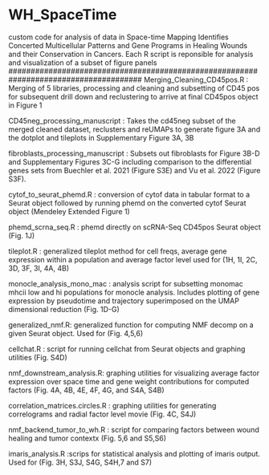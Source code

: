 # WH_SpaceTime
custom code for analysis of data in Space-time Mapping Identifies Concerted Multicellular Patterns and Gene Programs in Healing Wounds and their Conservation in Cancers.
Each R script is reponsible for analysis and visualization of a subset of figure panels
######################################################################################
Merging_Cleaning_CD45pos.R : Merging of 5 libraries, processing and cleaning and subsetting of CD45 pos for subsequent drill down and reclustering to arrive at final CD45pos object in Figure 1

CD45neg_processing_manuscript : Takes the cd45neg subset of the merged cleaned dataset, reclusters and reUMAPs to generate figure 3A and the dotplot and tileplots in Supplementary Figure 3A, 3B

fibroblasts_processing_manuscript : Subsets out fibroblasts for Figure 3B-D and Supplementary Figures 3C-G including comparison to the differential genes sets from Buechler et al. 2021 (Figure S3E) and Vu et al. 2022 (Figure S3F).

cytof_to_seurat_phemd.R : conversion of cytof data in tabular format to a Seurat object followed by running phemd on the converted cytof Seurat object (Mendeley Extended Figure 1)

phemd_scrna_seq.R : phemd directly on scRNA-Seq CD45pos Seurat object (Fig. 1J)

tileplot.R : generalized tileplot method for cell freqs, average gene expression within a population and average factor level used for (1H, 1I, 2C, 3D, 3F, 3I, 4A, 4B)

monocle_analysis_mono_mac : analysis script for subsetting monomac mhcii low and hi populations for monocle analysis. Includes plotting of gene expression by pseudotime and trajectory superimposed on the UMAP dimensional reduction (Fig. 1D-G)

generalized_nmf.R: generalized function for computing NMF decomp on a given Seurat object. Used for (Fig. 4,5,6)

cellchat.R : script for running cellchat from Seurat objects and graphing utilities (Fig. S4D)

nmf_downstream_analysis.R: graphing utilities for visualizing average factor expression over space time and gene weight contributions for computed factors (Fig. 4A, 4B, 4E, 4F, 4G, and S4A, S4B)

correlation_matrices.circles.R : graphing utilities for generating correlograms and radial factor level movie (Fig. 4C, S4J)

nmf_backend_tumor_to_wh.R : script for comparing factors between wound healing and tumor contextx (Fig. 5,6 and S5,S6)

imaris_analysis.R :scrips for statistical analysis and plotting of imaris output. Used for (Fig. 3H, S3J, S4G, S4H,7 and S7)

